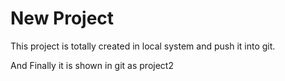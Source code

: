 # New Project 
This project is totally created in local system and push it into git.

And Finally it is shown in git as project2
